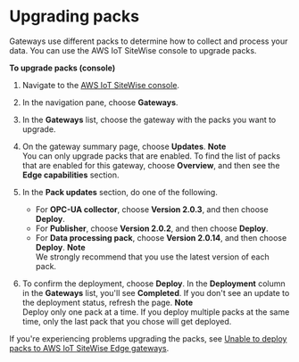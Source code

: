# Upgrading packs<a name="update-gateway-packs"></a>

Gateways use different packs to determine how to collect and process your data\. You can use the AWS IoT SiteWise console to upgrade packs\.

**To upgrade packs \(console\)**

1. <a name="sitewise-open-console"></a>Navigate to the [AWS IoT SiteWise console](https://console.aws.amazon.com/iotsitewise/)\.

1. In the navigation pane, choose **Gateways**\.

1. In the **Gateways** list, choose the gateway with the packs you want to upgrade\.

1. On the gateway summary page, choose **Updates**\.
**Note**  
You can only upgrade packs that are enabled\. To find the list of packs that are enabled for this gateway, choose **Overview**, and then see the **Edge capabilities** section\.

1. In the **Pack updates** section, do one of the following\.
   + For **OPC\-UA collector**, choose **Version 2\.0\.3**, and then choose **Deploy**\.
   + For **Publisher**, choose **Version 2\.0\.2**, and then choose **Deploy**\.
   + For **Data processing pack**, choose **Version 2\.0\.14**, and then choose **Deploy**\.
**Note**  
We strongly recommend that you use the latest version of each pack\.

1. To confirm the deployment, choose **Deploy**\. In the **Deployment** column in the **Gateways** list, you'll see **Completed**\. If you don't see an update to the deployment status, refresh the page\.
**Note**  
Deploy only one pack at a time\. If you deploy multiple packs at the same time, only the last pack that you chose will get deployed\.


If you're experiencing problems upgrading the packs, see [Unable to deploy packs to AWS IoT SiteWise Edge gateways](troubleshooting-gateway.md#gateway-issue-ggv2-packs)\.